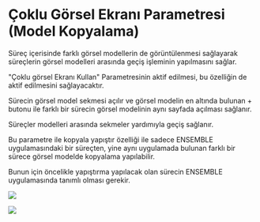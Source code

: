 # Çoklu Görsel Ekranı Parametresi (Model Kopyalama)

Süreç içerisinde farklı görsel modellerin de görüntülenmesi sağlayarak süreçlerin görsel  modelleri arasında geçiş işleminin yapılmasını sağlar.

"Çoklu görsel Ekranı Kullan" Parametresinin aktif edilmesi, bu özelliğin de aktif edilmesini sağlayacaktır.

Sürecin görsel model sekmesi açılır ve görsel modelin en altında bulunan + butonu ile farklı bir sürecin görsel modelinin aynı sayfada açılması sağlanır.

Süreçler modelleri  arasında sekmeler yardımıyla geçiş sağlanır.

Bu parametre ile kopyala yapıştır özelliği ile sadece ENSEMBLE uygulamasındaki bir süreçten, yine aynı uygulamada bulunan farklı bir sürece görsel modelde kopyalama yapılabilir.

Bunun için öncelikle yapıştırma yapılacak olan sürecin ENSEMBLE uygulamasında tanımlı olması gerekir.

![](https://docsbimser.blob.core.windows.net/imagecontainer/Çoklu%20görsel%20Ekran-acd43cdb-7294-4ef3-9ade-5e378e792fef.png)

![](https://docsbimser.blob.core.windows.net/imagecontainer/Artı%20butonu-28ff9953-30bb-4109-a133-e8fb41cb1070.png)